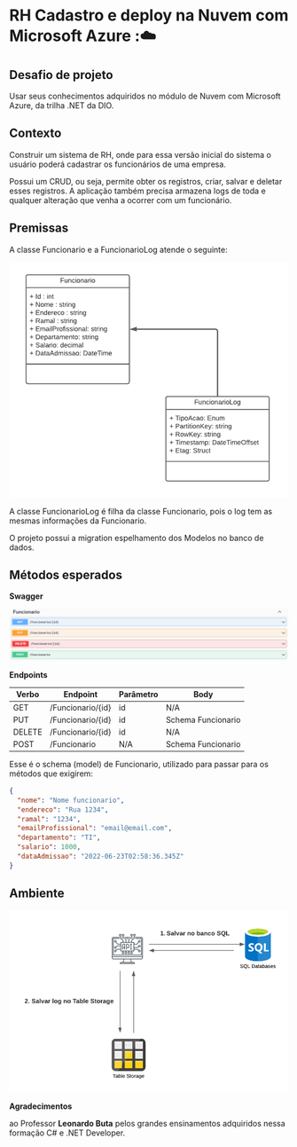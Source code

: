 # RH Cadastro e deploy na Nuvem com Microsoft Azure  ::cloud:



## Desafio de projeto
Usar seus conhecimentos adquiridos no módulo de Nuvem com Microsoft Azure, da trilha .NET da DIO.

## Contexto
Construir um sistema de RH, onde para essa versão inicial do sistema o usuário poderá cadastrar os funcionários de uma empresa. 

Possui um CRUD, ou seja, permite obter os registros, criar, salvar e deletar esses registros. A aplicação também precisa armazena logs de toda e qualquer alteração que venha a ocorrer com um funcionário.

## Premissas
A classe Funcionario e a FuncionarioLog atende o seguinte:

![Diagrama da classe Funcionario](diagrama_classe.png)

A classe FuncionarioLog é filha da classe Funcionario, pois o log tem as mesmas informações da Funcionario.

O projeto possui a migration espelhamento dos Modelos no banco de dados.

## Métodos esperados



**Swagger**


![Métodos Swagger](swagger.png)


**Endpoints**


| Verbo  | Endpoint                | Parâmetro | Body               |
|--------|-------------------------|-----------|--------------------|
| GET    | /Funcionario/{id}       | id        | N/A                |
| PUT    | /Funcionario/{id}       | id        | Schema Funcionario |
| DELETE | /Funcionario/{id}       | id        | N/A                |
| POST   | /Funcionario            | N/A       | Schema Funcionario |

Esse é o schema (model) de Funcionario, utilizado para passar para os métodos que exigirem:

```json
{
  "nome": "Nome funcionario",
  "endereco": "Rua 1234",
  "ramal": "1234",
  "emailProfissional": "email@email.com",
  "departamento": "TI",
  "salario": 1000,
  "dataAdmissao": "2022-06-23T02:58:36.345Z"
}
```

## Ambiente
![Diagrama da classe Funcionario](diagrama_api.png)



**Agradecimentos**

 ao Professor **Leonardo Buta** pelos grandes ensinamentos adquiridos nessa formação C# e .NET Developer.